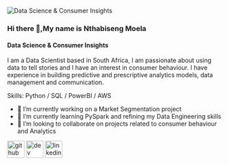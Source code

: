 ![Data Science & Consumer Insights ](https://www.nielsen.com/wp-content/uploads/sites/3/2019/04/data-science-icon-animation-banner-clockwise.gif?fit=1200%2C400)

### Hi there 👋,My name is Nthabiseng Moela
#### Data Science & Consumer Insights 


I am a Data Scientist based in South Africa, I am passionate about using data to tell stories and I have an interest in consumer behaviour. I have experience in building predictive and prescriptive analytics models, data management and communication.

Skills: Python / SQL / PowerBI / AWS 

- 🔭 I’m currently working on a Market Segmentation project 
- 🌱 I’m currently learning PySpark and refining my Data Engineering skills 
- 👯 I’m looking to collaborate on projects related to consumer behaviour and Analytics 


[<img src='https://cdn.jsdelivr.net/npm/simple-icons@3.0.1/icons/github.svg' alt='github' height='40'>](https://github.com/NthabisengMoela)  [<img src='https://cdn.jsdelivr.net/npm/simple-icons@3.0.1/icons/dev-dot-to.svg' alt='dev' height='40'>](https://dev.to/NthabisengMoela)  [<img src='https://cdn.jsdelivr.net/npm/simple-icons@3.0.1/icons/linkedin.svg' alt='linkedin' height='40'>](https://www.linkedin.com/in/nthabisengmoela/)  








